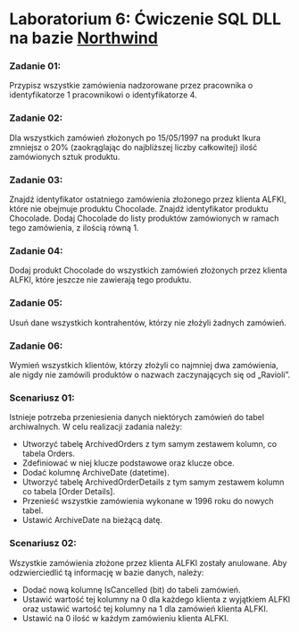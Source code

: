 # Laboratorium 6: Ćwiczenie SQL DLL na bazie [Northwind](https://en.wikiversity.org/wiki/Database_Examples/Northwind)

### Zadanie 01:
Przypisz wszystkie zamówienia nadzorowane przez pracownika o identyfikatorze 1 pracownikowi o identyfikatorze 4.

### Zadanie 02:
Dla wszystkich zamówień złożonych po 15/05/1997 na produkt Ikura zmniejsz o 20% (zaokrąglając do najbliższej liczby całkowitej) ilość zamówionych sztuk produktu.

### Zadanie 03:
Znajdź identyfikator ostatniego zamówienia złożonego przez klienta ALFKI, które nie obejmuje produktu Chocolade. Znajdź identyfikator produktu Chocolade. Dodaj Chocolade do listy produktów zamówionych w ramach  tego zamówienia, z ilością równą 1.

### Zadanie 04:
Dodaj produkt Chocolade do wszystkich zamówień złożonych przez klienta ALFKI, które jeszcze nie zawierają tego produktu.

### Zadanie 05:
Usuń dane wszystkich kontrahentów, którzy nie złożyli żadnych zamówień.

### Zadanie 06:
Wymień wszystkich klientów, którzy złożyli co najmniej dwa zamówienia, ale nigdy nie zamówili produktów o nazwach zaczynających się od „Ravioli”.

### Scenariusz 01:
Istnieje potrzeba przeniesienia danych niektórych zamówień do tabel archiwalnych. 
W celu realizacji zadania należy:
- Utworzyć tabelę ArchivedOrders z tym samym zestawem kolumn, co tabela Orders.
- Zdefiniować w niej klucze podstawowe oraz klucze obce.
- Dodać kolumnę ArchiveDate (datetime).
- Utworzyć tabelę ArchivedOrderDetails z tym samym zestawem kolumn co tabela [Order Details].
- Przenieść wszystkie zamówienia wykonane w 1996 roku do nowych tabel.
- Ustawić ArchiveDate na bieżącą datę.

### Scenariusz 02:
Wszystkie zamówienia złożone przez klienta ALFKI zostały anulowane. 
Aby odzwierciedlić tą informację w bazie danych, należy:
- Dodać nową kolumnę IsCancelled (bit) do tabeli zamówień.
- Ustawić wartość tej kolumny na 0 dla każdego klienta z wyjątkiem ALFKI oraz ustawić wartość tej kolumny na 1 dla zamówień klienta ALFKI.
- Ustawić na 0 ilość w każdym zamówieniu klienta ALFKI.

